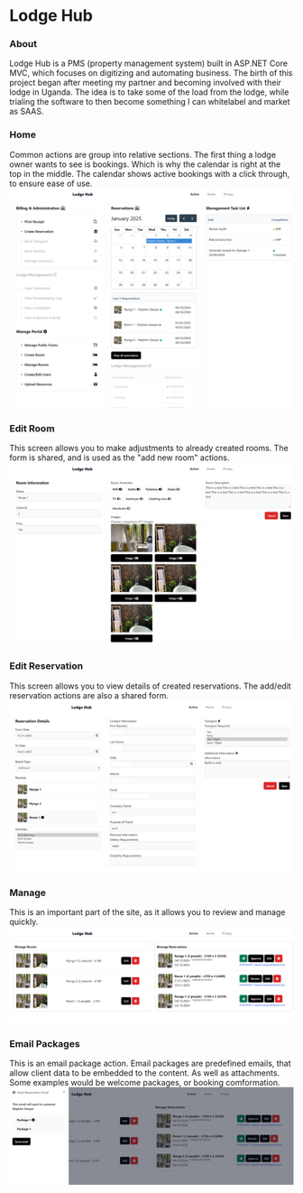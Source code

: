 # Lodge Hub

### About
Lodge Hub is a PMS (property management system) built in ASP.NET Core MVC, which focuses on digitizing and automating business. The birth of this project began after meeting my partner and becoming involved with their lodge in Uganda. The idea is to take some of the load from the lodge, while trialing the software to then become something I can whitelabel and market as SAAS.

### Home
Common actions are group into relative sections. The first thing a lodge owner wants to see is bookings. Which is why the calendar is right at the top in the middle. The calendar shows active bookings with a click through, to ensure ease of use.
![screenshot](home.png)

### Edit Room
This screen allows you to make adjustments to already created rooms. The form is shared, and is used as the "add new room" actions.
![screenshot](editroom.png)

### Edit Reservation
This screen allows you to view details of created reservations. The add/edit reservation actions are also a shared form.
![screenshot](editres.png)

### Manage
This is an important part of the site, as it allows you to review and manage quickly.
![screenshot](manage.png)

### Email Packages
This is an email package action. Email packages are predefined emails, that allow client data to be embedded to the content. As well as attachments. Some examples would be welcome packages, or booking comformation.
![screenshot](sendemail.png)
